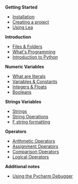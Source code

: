 **Getting Started**

- [Installation](Notes/getting-started/01_personal_computer_installation/01_personal_computer_installation.md)
- [Creating a project](Notes/getting-started/02_create_project/02_create_project.md)
- [Using Lea](Notes/getting-started/03_lea/03_lea.md)

**Introduction**

- [Files & Folders](Notes/introduction/01_file_manipulation/01_file_manipulation.md)
- [What's Programming](Notes/introduction/02_what_is_programming/02_what_is_programming.md)
- [Introduction to Python](Notes/introduction/03_introduction_to_Python/03_introduction_to_Python.md)

**Numeric Variables**

- [What are literals](Notes/04_intro_literals.md)
- [Variables & Constants](Notes/08_variables.md)
- [Integers & Floats](Notes/05_integers_floats.md)
- [Booleans](Notes/07_booleans.md)

**Strings Variables**

- [Strings](Notes/06_1_strings.md)
- [String Operations](Notes/06_1_2_strings_operations.md)
- [F string formatting](Notes/06_2_f_strings.md)

**Operators**


- [Arithmetic Operators](Notes/10_arithmetic_operatos.md)
- [Assignment Operators](Notes/11_assignment_operators.md)
- [Comparison Operators](Notes/12_comparison_operators.md)
- [Logical Operators](Notes/13_logical_operators.md)

<!--
**Turtle Graphics**

- [Intro to turtle](Notes/09_1_turtle_graphics.md)
- [Draw a house](Notes/09_2_draw_house.md)

**Statements**

- [If statement](Notes/26_conditions_if.md)
- [If/Else statement](/Notes/27_conditions_if_else.md)
- [For loop](Notes/23_1_for_loop)

**Functions**

- [What are functions](https://john-abbott-college.github.io/SN1-Notes/Notes/16_1_functions_cartoon.pdf)
- [Math Functions](Notes/17_functions_math_module.md)
- [Basic I/O Functions](Notes/18_functions_print_input.md)
- [User defined functions](Notes/19_user_defined_functions.md)

**Lists**

- [List introduction](Notes/28_1_lists.md)
- [Looping over lists](Notes/28_2_lists.md)

-->

**Additional notes**

- [Using the Pycharm Debugger](/Notes/pycharm/debugger.md)
<!--
- [List Comprehensions](Notes/23_3_for_loop_list_comprehension.md)
- [List in action](Notes/28_3_lists.md)
-->

<!--

**Files**

- [Reading/Writing Files](Notes/35_reading_files.md)

**Scientific modules**

- [Installing modules](Notes/33_1_matplotlib_and_numpy.md)
- [Intro to Numpy](Notes/33_2_numpy.md) -->

<!--
**Python Data Types**

- [Type Hinting](Notes/20_functions_type_hint.md)

- [Scopes](Notes/21_functions_and_scopes.md)

- [What are literals](Notes/04_intro_literals.md)
- [Booleans](Notes/07_booleans.md)

**Lists**

- [List in action](Notes/28_3_lists.md)

**Math To Python**

- [Accumulators & Series](Notes/31_accumulator_pattern.md)
- [Formula Translator](Notes/32_from_math_to_python.md)

 -->
